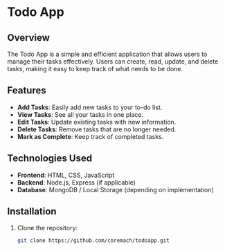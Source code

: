 # Todo App

## Overview
The Todo App is a simple and efficient application that allows users to manage their tasks effectively. Users can create, read, update, and delete tasks, making it easy to keep track of what needs to be done.

## Features
- **Add Tasks**: Easily add new tasks to your to-do list.
- **View Tasks**: See all your tasks in one place.
- **Edit Tasks**: Update existing tasks with new information.
- **Delete Tasks**: Remove tasks that are no longer needed.
- **Mark as Complete**: Keep track of completed tasks.

## Technologies Used
- **Frontend**: HTML, CSS, JavaScript
- **Backend**: Node.js, Express (if applicable)
- **Database**: MongoDB / Local Storage (depending on implementation)

## Installation

1. Clone the repository:
   ```bash
   git clone https://github.com/coremach/todoapp.git
